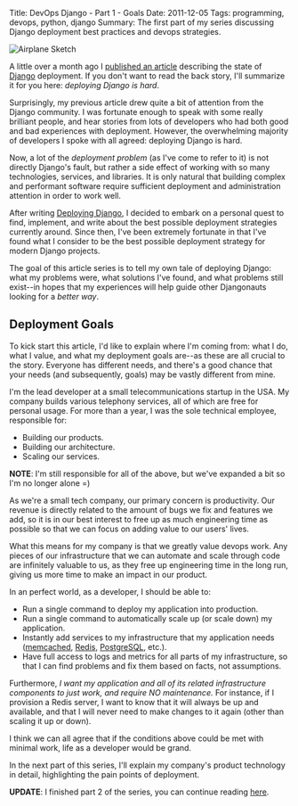 Title: DevOps Django - Part 1 - Goals
Date: 2011-12-05
Tags: programming, devops, python, django
Summary:
    The first part of my series discussing Django deployment best practices and
    devops strategies.


![Airplane Sketch][]


A little over a month ago I [published an article][] describing the state of
[Django][] deployment.  If you don't want to read the back story, I'll
summarize it for you here: *deploying Django is hard*.

Surprisingly, my previous article drew quite a bit of attention from the Django
community.  I was fortunate enough to speak with some really brilliant people,
and hear stories from lots of developers who had both good and bad experiences
with deployment.  However, the overwhelming majority of developers I spoke with
all agreed: deploying Django is hard.

Now, a lot of the *deployment problem* (as I've come to refer to it) is not
directly Django's fault, but rather a side effect of working with so many
technologies, services, and libraries.  It is only natural that building
complex and performant software require sufficient deployment and
administration attention in order to work well.

After writing [Deploying Django][], I decided to embark on a personal quest to
find, implement, and write about the best possible deployment strategies
currently around.  Since then, I've been extremely fortunate in that I've found
what I consider to be the best possible deployment strategy for modern Django
projects.

The goal of this article series is to tell my own tale of deploying Django:
what my problems were, what solutions I've found, and what problems still
exist--in hopes that my experiences will help guide other Djangonauts looking
for a *better way*.


## Deployment Goals

To kick start this article, I'd like to explain where I'm coming from: what I
do, what I value, and what my deployment goals are--as these are all crucial to
the story.  Everyone has different needs, and there's a good chance that your
needs (and subsequently, goals) may be vastly different from mine.

I'm the lead developer at a small telecommunications startup in the USA.  My
company builds various telephony services, all of which are free for personal
usage.  For more than a year, I was the sole technical employee, responsible
for:

-   Building our products.
-   Building our architecture.
-   Scaling our services.

**NOTE**: I'm still responsible for all of the above, but we've expanded a bit
so I'm no longer alone =)

As we're a small tech company, our primary concern is productivity.  Our
revenue is directly related to the amount of bugs we fix and features we add,
so it is in our best interest to free up as much engineering time as possible
so that we can focus on adding value to our users' lives.

What this means for my company is that we greatly value devops work.  Any
pieces of our infrastructure that we can automate and scale through code are
infinitely valuable to us, as they free up engineering time in the long run,
giving us more time to make an impact in our product.

In an perfect world, as a developer, I should be able to:

-   Run a single command to deploy my application into production.
-   Run a single command to automatically scale up (or scale down) my
    application.
-   Instantly add services to my infrastructure that my application needs
    ([memcached][], [Redis][], [PostgreSQL][], etc.).
-   Have full access to logs and metrics for all parts of my infrastructure, so
    that I can find problems and fix them based on facts, not assumptions.

Furthermore, *I want my application and all of its related infrastructure
components to just work, and require NO maintenance.*  For instance, if I
provision a Redis server, I want to know that it will always be up and
available, and that I will never need to make changes to it again (other than
scaling it up or down).

I think we can all agree that if the conditions above could be met with minimal
work, life as a developer would be grand.

In the next part of this series, I'll explain my company's product technology
in detail, highlighting the pain points of deployment.


**UPDATE**: I finished part 2 of the series, you can continue reading [here][].


  [Airplane Sketch]: {filename}/images/2011/airplane-sketch.png "Airplane Sketch"
  [published an article]: {filename}/articles/2011/deploying-django.md "Deploying Django"
  [Django]: https://www.djangoproject.com/ "Django"
  [Deploying Django]: {filename}/articles/2011/deploying-django.md "Deploying Django"
  [memcached]: http://memcached.org/ "memcached"
  [Redis]: http://redis.io/ "Redis"
  [postgresql]: http://www.postgresql.org/ "PostgreSQL"
  [here]: {filename}/articles/2011/devops-django-part-2-the-pain-of-deployment.md "DevOps Django - Part 2 - The Pain of Deployment"
